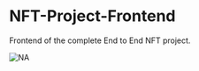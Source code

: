 # NFT-Project-Frontend
Frontend of the complete End to End NFT project.


![NA](https://github.com/shivsharan10/NFT-Project-Frontend/banner.png)
